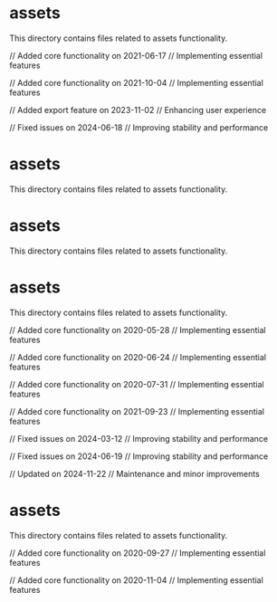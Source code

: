 # assets

This directory contains files related to assets functionality.

// Added core functionality on 2021-06-17
// Implementing essential features

// Added core functionality on 2021-10-04
// Implementing essential features

// Added export feature on 2023-11-02
// Enhancing user experience

// Fixed issues on 2024-06-18
// Improving stability and performance
# assets

This directory contains files related to assets functionality.
# assets

This directory contains files related to assets functionality.
# assets

This directory contains files related to assets functionality.

// Added core functionality on 2020-05-28
// Implementing essential features

// Added core functionality on 2020-06-24
// Implementing essential features

// Added core functionality on 2020-07-31
// Implementing essential features

// Added core functionality on 2021-09-23
// Implementing essential features

// Fixed issues on 2024-03-12
// Improving stability and performance

// Fixed issues on 2024-06-19
// Improving stability and performance

// Updated on 2024-11-22
// Maintenance and minor improvements
# assets

This directory contains files related to assets functionality.

// Added core functionality on 2020-09-27
// Implementing essential features

// Added core functionality on 2020-11-04
// Implementing essential features
